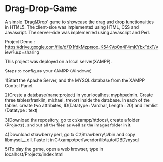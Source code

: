 # Drag-Drop-Game
A simple 'Drag&Drop' game to showcase the drag and drop functionalities in HTML5. The client-side was implemented using HTML, CSS and Javascript. The server-side was implemented using Javascript and Perl.

Project Demo : https://drive.google.com/file/d/1X1fdkMzpmoo_K54KVp0n4F4mKYbxFdxT/view?usp=sharing

This project was deployed on a local server(XAMPP).

Steps to configure your XAMPP (Windows)

1)Start the Apache Server, and the MYSQL database from the XAMPP Control Panel.

2)Create a database(name:project) in your localhost myphpadmin. Create three tables(franklin, michael, trevor) inside the 
database. In each of the tables, create two attributes, ID(Datatype : Varchar, Length : 20) and itemlist (Datatype : text)

3)Download the repository, go to c:/xampp/htdocs/, create a folder (Projects), and put all the files as well as the images folder in it.

4)Download strawberry perl, go to C:\Strawberry\c\bin and copy libmysql__.dll. Paste it in C:\xampp\perl\vendor\lib\auto\DBD\mysql

5)To play the game, open a web browser, type in localhost/Projects/index.html

